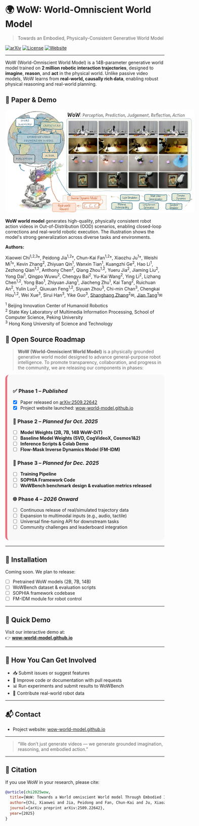 # 🌍 WoW: World-Omniscient World Model

> Towards an Embodied, Physically-Consistent Generative World Model

[![arXiv](https://img.shields.io/badge/arXiv-2509.22642v1-b31b1b.svg)](https://arxiv.org/abs/2509.22642)
[![License](https://img.shields.io/badge/license-Apache--2.0-blue.svg)](LICENSE)
[![Website](https://img.shields.io/badge/demo-wow--world--model.github.io-green.svg)](https://wow-world-model.github.io)

---

WoW (World-Omniscient World Model) is a 14B-parameter generative world model trained on **2 million robotic interaction trajectories**, designed to **imagine**, **reason**, and **act** in the physical world. Unlike passive video models, WoW learns from **real-world, causally rich data**, enabling robust physical reasoning and real-world planning.

<!-- ---

## 🔬 Key Features

- **📽️ Diffusion-Based Video Generation**  
  High-fidelity, physically grounded future prediction from images + instructions.
- **🧠 SOPHIA Framework**  
  Self-optimizing, closed-loop system integrating a VLM critic and DiT generator for iterative refinement.
- **🤖 Imagination-to-Action Loop**  
  FM-IDM translates predicted videos into 7-DoF robot actions executed in the physical world.
- **📊 WoWBench Benchmark**  
  Comprehensive evaluation suite across 4 dimensions and 20+ physical tasks.
- **🧪 Advanced Reasoning**  
  Supports counterfactual planning, logical parsing, tool use, and compositional reasoning.
- **🧩 Applications**  
  Novel-view synthesis, trajectory-guided generation, action-to-video generation, visual style transfer, VLM task planning via simulation

--- -->

## 📖 Paper & Demo

<div align="center">
  <img src="figs/teaser.png" alt="WoW Teaser" style="max-width: 600px; border-radius: 12px;">
</div>

**WoW world model** generates high-quality, physically consistent robot action videos in Out-of-Distribution (OOD) scenarios, enabling closed-loop corrections and real-world robotic execution. The illustration shows the model's strong generalization across diverse tasks and environments.

**Authors:**

Xiaowei Chi<sup>1,2,3</sup>†, Peidong Jia<sup>1,2</sup>†, Chun-Kai Fan<sup>1,2</sup>†, Xiaozhu Ju<sup>1</sup>†, Weishi Mi<sup>1</sup>†, Kevin Zhang<sup>2</sup>, Zhiyuan Qin<sup>1</sup>, Wanxin Tian<sup>1</sup>, Kuangzhi Ge<sup>2</sup>, Hao Li<sup>1</sup>, Zezhong Qian<sup>1,2</sup>, Anthony Chen<sup>2</sup>, Qiang Zhou<sup>1,2</sup>, Yueru Jia<sup>2</sup>, Jiaming Liu<sup>2</sup>, Yong Dai<sup>1</sup>, Qingpo Wuwu<sup>2</sup>, Chengyu Bai<sup>2</sup>, Yu-Kai Wang<sup>2</sup>, Ying Li<sup>2</sup>, Lizhang Chen<sup>1,2</sup>, Yong Bao<sup>1</sup>, Zhiyuan Jiang<sup>1</sup>, Jiacheng Zhu<sup>1</sup>, Kai Tang<sup>2</sup>, Ruichuan An<sup>2</sup>, Yulin Luo<sup>2</sup>, Qiuxuan Feng<sup>1,2</sup>, Siyuan Zhou<sup>3</sup>, Chi-min Chan<sup>3</sup>, Chengkai Hou<sup>1,2</sup>, Wei Xue<sup>3</sup>, Sirui Han<sup>3</sup>, Yike Guo<sup>3</sup>, [Shanghang Zhang]()<sup>2</sup>✉, [Jian Tang]()<sup>1</sup>✉

<sup>1</sup> Beijing Innovation Center of Humanoid Robotics  
<sup>2</sup> State Key Laboratory of Multimedia Information Processing, School of Computer Science, Peking University  
<sup>3</sup> Hong Kong University of Science and Technology



## 🚀 Open Source Roadmap

> **WoW (World-Omniscient World Model)** is a physically grounded generative world model designed to advance general-purpose robot intelligence. To promote transparency, collaboration, and progress in the community, we are releasing our components in phases:

<div style="background: #f8f8f8; border-radius: 12px; padding: 18px; margin-bottom: 18px; border-left: 6px solid #EC707D;">

### ✅ Phase 1 – *Published*
- [x] Paper released on [arXiv:2509.22642](https://arxiv.org/abs/2509.22642)
- [x] Project website launched: [wow-world-model.github.io](https://wow-world-model.github.io)

### 🚧 Phase 2 – *Planned for Oct. 2025*
- [ ] **Model Weights (2B, 7B, 14B WoW-DiT)**
- [ ] **Baseline Model Weights (SVD, CogVideoX, Cosmos1&2)**
- [ ] **Inference Scripts & Colab Demo**
- [ ] **Flow-Mask Inverse Dynamics Model (FM-IDM)**

### 🚀 Phase 3 – *Planned for Dec. 2025*
- [ ] **Training Pipeline**
- [ ] **SOPHIA Framework Code**
- [ ] **WoWBench benchmark design & evaluation metrics released**

### 🌐 Phase 4 – *2026 Onward*
- [ ] Continuous release of real/simulated trajectory data
- [ ] Expansion to multimodal inputs (e.g., audio, tactile)
- [ ] Universal fine-tuning API for downstream tasks
- [ ] Community challenges and leaderboard integration

</div>

---

## 🧰 Installation

Coming soon. We plan to release:

- [ ] Pretrained WoW models (2B, 7B, 14B)
- [ ] WoWBench dataset & evaluation scripts
- [ ] SOPHIA framework codebase
- [ ] FM-IDM module for robot control

---

## 🚀 Quick Demo

Visit our interactive demo at:  
👉 [**wow-world-model.github.io**](https://wow-world-model.github.io)

---

## 🤝 How You Can Get Involved

- 📥 Submit issues or suggest features  
- 🔧 Improve code or documentation with pull requests  
- 📊 Run experiments and submit results to WoWBench  
- 🤖 Contribute real-world robot data

---

## 📬 Contact

- Project website: [wow-world-model.github.io](https://wow-world-model.github.io)  

---

> “We don’t just generate videos — we generate grounded imagination, reasoning, and embodied action.”

---

## 📖 Citation

If you use WoW in your research, please cite:

```bibtex
@article{chi2025wow,
  title={WoW: Towards a World omniscient World model Through Embodied Interaction},
  author={Chi, Xiaowei and Jia, Peidong and Fan, Chun-Kai and Ju, Xiaozhu and Mi, Weishi and Zhang, Kevin and Qin, Zhiyuan and Tian, Wanxin and Ge, Kuangzhi and Li, Hao and others},
  journal={arXiv preprint arXiv:2509.22642},
  year={2025}
}
```
